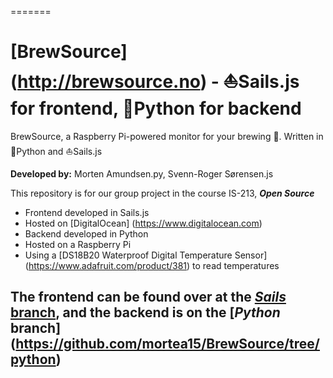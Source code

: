 =======
# [BrewSource] (http://brewsource.no) - :sailboat:Sails.js for frontend, :snake:Python for backend

BrewSource, a Raspberry Pi-powered monitor for your brewing :beers:. Written in :snake:Python and :sailboat:Sails.js

**Developed by:** Morten Amundsen.py, Svenn-Roger Sørensen.js

This repository is for our group project in the course IS-213, **_Open Source_**

- Frontend developed in Sails.js
- Hosted on [DigitalOcean] (https://www.digitalocean.com)
- Backend developed in Python
- Hosted on a Raspberry Pi
- Using a [DS18B20 Waterproof Digital Temperature Sensor] (https://www.adafruit.com/product/381) to read temperatures

## The frontend can be found over at the [_Sails_ branch](https://github.com/mortea15/BrewSource/tree/sails), and the backend is on the [_Python_ branch] (https://github.com/mortea15/BrewSource/tree/python)
